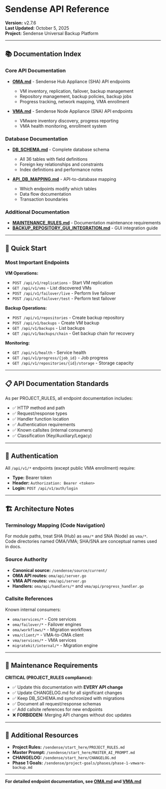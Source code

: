 # Sendense API Reference

**Version:** v2.7.6  
**Last Updated:** October 5, 2025  
**Project:** Sendense Universal Backup Platform

---

## 📚 **Documentation Index**

### **Core API Documentation**
- **[OMA.md](./OMA.md)** - Sendense Hub Appliance (SHA) API endpoints
  - VM inventory, replication, failover, backup management
  - Repository management, backup policies, backup jobs
  - Progress tracking, network mapping, VMA enrollment
  
- **[VMA.md](./VMA.md)** - Sendense Node Appliance (SNA) API endpoints
  - VMware inventory discovery, progress reporting
  - VMA health monitoring, enrollment system

### **Database Documentation**
- **[DB_SCHEMA.md](./DB_SCHEMA.md)** - Complete database schema
  - All 36 tables with field definitions
  - Foreign key relationships and constraints
  - Index definitions and performance notes

- **[API_DB_MAPPING.md](./API_DB_MAPPING.md)** - API-to-database mapping
  - Which endpoints modify which tables
  - Data flow documentation
  - Transaction boundaries

### **Additional Documentation**
- **[MAINTENANCE_RULES.md](./MAINTENANCE_RULES.md)** - Documentation maintenance requirements
- **[BACKUP_REPOSITORY_GUI_INTEGRATION.md](./BACKUP_REPOSITORY_GUI_INTEGRATION.md)** - GUI integration guide

---

## 🎯 **Quick Start**

### **Most Important Endpoints**

**VM Operations:**
- `POST /api/v1/replications` - Start VM replication
- `GET /api/v1/vms` - List discovered VMs
- `POST /api/v1/failover/live` - Perform live failover
- `POST /api/v1/failover/test` - Perform test failover

**Backup Operations:**
- `POST /api/v1/repositories` - Create backup repository
- `POST /api/v1/backups` - Create VM backup
- `GET /api/v1/backups` - List backups
- `GET /api/v1/backups/chain` - Get backup chain for recovery

**Monitoring:**
- `GET /api/v1/health` - Service health
- `GET /api/v1/progress/{job_id}` - Job progress
- `GET /api/v1/repositories/{id}/storage` - Storage capacity

---

## 📋 **API Documentation Standards**

As per PROJECT_RULES, all endpoint documentation includes:
- ✅ HTTP method and path
- ✅ Request/response types
- ✅ Handler function location
- ✅ Authentication requirements
- ✅ Known callsites (internal consumers)
- ✅ Classification (Key/Auxiliary/Legacy)

---

## 🔐 **Authentication**

All `/api/v1/*` endpoints (except public VMA enrollment) require:
- **Type:** Bearer token
- **Header:** `Authorization: Bearer <token>`
- **Login:** `POST /api/v1/auth/login`

---

## 🏗️ **Architecture Notes**

### **Terminology Mapping (Code Navigation)**
For module paths, treat SHA (Hub) as `oma/*` and SNA (Node) as `vma/*`.  
Code directories named OMA/VMA; SHA/SNA are conceptual names used in docs.

### **Source Authority**
- **Canonical source:** `/sendense/source/current/`
- **OMA API routes:** `oma/api/server.go`
- **VMA API routes:** `vma/api/server.go`
- **Handlers:** `oma/api/handlers/*` and `vma/api/progress_handler.go`

### **Callsite References**
Known internal consumers:
- `oma/services/*` - Core services
- `oma/failover/*` - Failover engines
- `oma/workflows/*` - Migration workflows
- `vma/client/*` - VMA-to-OMA client
- `vma/services/*` - VMA services
- `migratekit/internal/*` - Migration engine

---

## 📝 **Maintenance Requirements**

**CRITICAL (PROJECT_RULES compliance):**
- ✅ Update this documentation with **EVERY API change**
- ✅ Update CHANGELOG.md for all significant changes
- ✅ Keep DB_SCHEMA.md synchronized with migrations
- ✅ Document all request/response schemas
- ✅ Add callsite references for new endpoints
- ❌ **FORBIDDEN:** Merging API changes without doc updates

---

## 📖 **Additional Resources**

- **Project Rules:** `/sendense/start_here/PROJECT_RULES.md`
- **Master Prompt:** `/sendense/start_here/MASTER_AI_PROMPT.md`
- **CHANGELOG:** `/sendense/start_here/CHANGELOG.md`
- **Phase 1 Goals:** `/sendense/project-goals/phases/phase-1-vmware-backup.md`

---

**For detailed endpoint documentation, see [OMA.md](./OMA.md) and [VMA.md](./VMA.md)**
